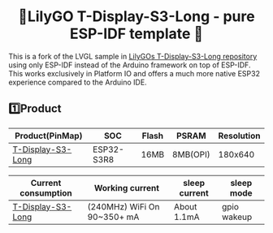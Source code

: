 <h1 align = "center">🌟LilyGO T-Display-S3-Long - pure ESP-IDF template 🌟</h1> 

This is a fork of the LVGL sample in [LilyGOs T-Display-S3-Long repository][2] using only ESP-IDF instead of the Arduino framework on top of ESP-IDF. This works exclusively in Platform IO and offers a much more native ESP32 experience compared to the Arduino IDE.


## 1️⃣Product

| Product(PinMap)        | SOC        | Flash | PSRAM    | Resolution |
| ---------------------- | ---------- | ----- | -------- | ---------- |
| [T-Display-S3-Long][1] | ESP32-S3R8 | 16MB  | 8MB(OPI) | 180x640    |

| Current consumption    | Working current             | sleep current | sleep mode  |
| ---------------------- | --------------------------- | ------------- | ----------- |
| [T-Display-S3-Long][1] | (240MHz) WiFi On 90~350+ mA | About 1.1mA   | gpio wakeup |

[1]:https://www.lilygo.cc/products/t-display-s3-long
[2]:https://github.com/Xinyuan-LilyGO/T-Display-S3-Long